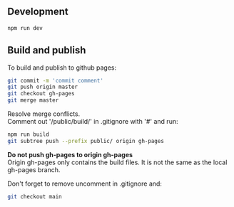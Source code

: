 ## Development
```bash
npm run dev
```

## Build and publish
To build and publish to github pages:  
```bash
git commit -m 'commit comment'
git push origin master
git checkout gh-pages
git merge master
```
Resolve merge conflicts.  
Comment out '/public/build/' in .gitignore with '#' and run:
```bash
npm run build
git subtree push --prefix public/ origin gh-pages
```
**Do not push gh-pages to origin gh-pages**  
Origin gh-pages only contains the build files. It is not the same as the local gh-pages branch.

Don't forget to remove uncomment in .gitignore and:
```bash
git checkout main
```